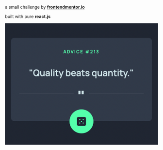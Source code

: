 a small challenge by **[frontendmentor.io](http://frontendmentor.io)**

built with pure **react.js**

![preview](./src/assets/images/preview.png)
